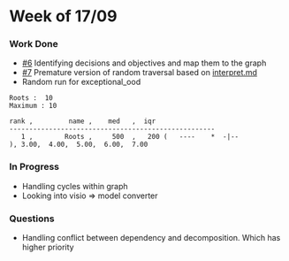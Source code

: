 # Week of 17/09

### Work Done
* [#6](https://github.com/ai-se/softgoals/issues/6) Identifying decisions and objectives and map them to the graph
* [#7](https://github.com/ai-se/softgoals/issues/7) Premature version of random traversal based on [interpret.md](https://github.com/ai-se/softgoals/blob/master/interpret.md)
* Random run for exceptional_ood
```
Roots :  10
Maximum : 10

rank ,         name ,    med   ,  iqr 
----------------------------------------------------
   1 ,        Roots ,     500  ,   200 (   ----    *  -|--            ), 3.00,  4.00,  5.00,  6.00,  7.00

```

### In Progress
* Handling cycles within graph
* Looking into visio => model converter

### Questions
* Handling conflict between dependency and decomposition. Which has higher priority
